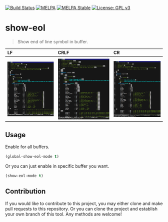 [![Build Status](https://travis-ci.com/jcs-elpa/show-eol.svg?branch=master)](https://travis-ci.com/jcs-elpa/show-eol)
[![MELPA](https://melpa.org/packages/show-eol-badge.svg)](https://melpa.org/#/show-eol)
[![MELPA Stable](https://stable.melpa.org/packages/show-eol-badge.svg)](https://stable.melpa.org/#/show-eol)
[![License: GPL v3](https://img.shields.io/badge/License-GPL%20v3-blue.svg)](https://www.gnu.org/licenses/gpl-3.0)

# show-eol
> Show end of line symbol in buffer.

| LF                               | CRLF                               | CR                               |
|:---------------------------------|:-----------------------------------|:---------------------------------|
|<img src="./etc/show-eol-lf.png"/>|<img src="./etc/show-eol-crlf.png"/>|<img src="./etc/show-eol-cr.png"/>|

## Usage

Enable for all buffers.

```el
(global-show-eol-mode t)
```

Or you can just enable in specific buffer you want.

```el
(show-eol-mode t)
```

## Contribution

If you would like to contribute to this project, you may either
clone and make pull requests to this repository. Or you can
clone the project and establish your own branch of this tool.
Any methods are welcome!
